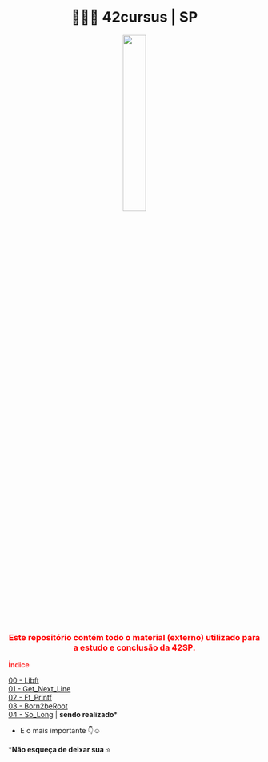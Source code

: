 
<h1 align="center"><b> 👩🏽‍🚀 42cursus | SP </b></h1>

<div align="center" style="color: red;">
  <img width="30%" src="https://user-images.githubusercontent.com/37550557/164530199-5d59f8af-62d7-4c14-b047-b91ce3446f76.png" />
  <h3><b>Este repositório contém todo o material (externo) utilizado para a estudo e conclusão da 42SP.</b></h3>
</div>

<strong style="color: red; opacity: 0.80;">Índice</strong>

[00 - Libft](https://github.com/luciana-pereira/42cursus/tree/master/libft)<br/>
[01 - Get_Next_Line](https://github.com/luciana-pereira/42cursus/blob/master/get-next-line)<br/>
[02 - Ft_Printf](https://github.com/luciana-pereira/ft_printf)<br/> 
[03 - Born2beRoot](https://github.com/luciana-pereira/born2beroot/blob/master/README.md)<br/> 
[04 - So_Long](https://github.com/luciana-pereira/so_long) | **sendo realizado***<br/>

- E o mais importante 👇☺️

***Não esqueça de deixar sua** ⭐
